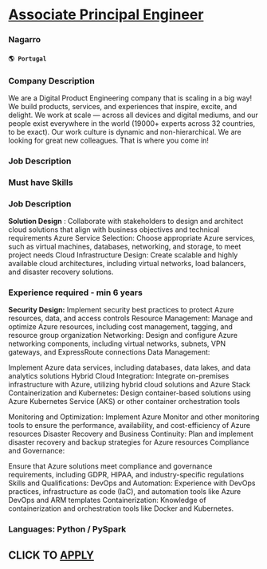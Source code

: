 # [Associate Principal Engineer](https://www.remotewlb.com/apply/associate-principal-engineer-63710)  
### Nagarro  
#### `🌎 Portugal`  

### Company Description

We are a Digital Product Engineering company that is scaling in a big way! We build products, services, and experiences that inspire, excite, and delight. We work at scale — across all devices and digital mediums, and our people exist everywhere in the world (19000+ experts across 32 countries, to be exact). Our work culture is dynamic and non-hierarchical. We are looking for great new colleagues. That is where you come in!

### Job Description

### Must have Skills

### Job Description

 **Solution Design** : Collaborate with stakeholders to design and architect cloud solutions that align with business objectives and technical requirements Azure Service Selection: Choose appropriate Azure services, such as virtual machines, databases, networking, and storage, to meet project needs Cloud Infrastructure Design: Create scalable and highly available cloud architectures, including virtual networks, load balancers, and disaster recovery solutions.

### Experience required - min 6 years

 **Security Design:** Implement security best practices to protect Azure resources, data, and access controls Resource Management: Manage and optimize Azure resources, including cost management, tagging, and resource group organization Networking: Design and configure Azure networking components, including virtual networks, subnets, VPN gateways, and ExpressRoute connections Data Management:

Implement Azure data services, including databases, data lakes, and data analytics solutions Hybrid Cloud Integration: Integrate on-premises infrastructure with Azure, utilizing hybrid cloud solutions and Azure Stack Containerization and Kubernetes: Design container-based solutions using Azure Kubernetes Service (AKS) or other container orchestration tools

Monitoring and Optimization: Implement Azure Monitor and other monitoring tools to ensure the performance, availability, and cost-efficiency of Azure resources Disaster Recovery and Business Continuity: Plan and implement disaster recovery and backup strategies for Azure resources Compliance and Governance:

Ensure that Azure solutions meet compliance and governance requirements, including GDPR, HIPAA, and industry-specific regulations Skills and Qualifications: DevOps and Automation: Experience with DevOps practices, infrastructure as code (IaC), and automation tools like Azure DevOps and ARM templates Containerization: Knowledge of containerization and orchestration tools like Docker and Kubernetes.

### Languages: Python / PySpark

  
## CLICK TO [APPLY](https://www.remotewlb.com/apply/associate-principal-engineer-63710)

